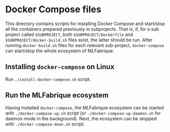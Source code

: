 # Docker Compose files

This directory contains scripts for installing Docker Compose and start/stop all the containers prepared previously in subprojects.
That is, if, for a sub project called ```$SUBPROJECT```, both ```$SUBPROJECT/Dockerfile``` and ```$SUBPROJECT/docker-build.sh``` files exist, the latter should be run.
After running ```docker-build.sh``` files for each relevant sub-project, ```docker-compose``` can start/stop the whole ecosystem of MLFabrique.

## Installing ```docker-compose``` on Linux
Run ```./install-docker-compose.sh``` script.

## Run the MLFabrique ecosystem
Having installed ```docker-compose```, the MLFabrique ecosystem can be started with
```./docker-compose-up.sh``` script (or ```./docker-compose-up-daemon.sh``` for daemon mode in the background).
Next, the ecosystem can be stopped with
```./docker-compose-down.sh``` script.
